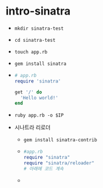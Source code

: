 # intro-sinatra

- `mkdir sinatra-test`

- `cd sinatra-test`

- `touch app.rb`

- `gem install sinatra`

- ```ruby
  # app.rb
  require 'sinatra'
  
  get '/' do
    'Hello world!'
  end
  ```

- `ruby app.rb -o $IP`

- 시나트라 리로더

  - `gem install sinatra-contrib `

  - ```ruby
    #app.rb
    require "sinatra"
    require "sinatra/reloader"
    # 아래에 코드 계속
    ```

  - 

